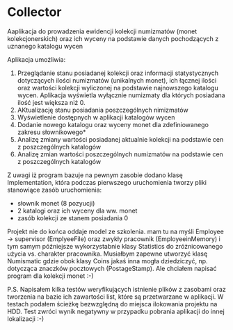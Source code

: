 # Collector
Aaplikacja do prowadzenia ewidencji kolekcji numizmatów (monet kolekcjonerskich) oraz ich wyceny na podstawie danych pochodzących z uznanego katalogu wycen

Aplikacja umożliwia:
1. Przeglądanie stanu posiadanej kolekcji oraz informacji statystycznych dotyczących ilości numizmatów (unikalnych monet), ich łącznej ilości oraz wartości kolekcji wyliczonej na podstawie najnowszego katalogu wycen.
   Aplikacja wyświetla wyłącznie numizmaty dla których posiadana ilość jest większa niż 0.
2. AKtualizację stanu posiadania poszczególnych nimizmatów
3. Wyświetlenie dostępnych w aplikacji katalogów wycen
4. Dodanie nowego katalogu oraz wyceny monet dla zdefiniowanego zakresu słownikowego*
5. Analizę zmiany wartości posiadanej aktualnie kolekcji na podstawie cen z poszczególnych katalogów
6. Analizę zmian wartości poszczególnych numizmatów na podstawie cen z poszczególnych katalogów

Z uwagi iż program bazuje na pewnym zasobie dodano klasę Implementation, która podczas pierwszego uruchomienia tworzy pliki stanowiące zasób uruchomienia:
- słownik monet (8 pozyucji)
- 2 katalogi oraz ich wyceny dla ww. monet
- zasób kolekcji ze stanem posiadania 0

Projekt nie do końca oddaje model ze szkolenia. mam tu na myśli Employee -> supervisor (EmplyeeFile) oraz zwykły pracownik (EmployeeinMemory) i tym samym późniejsze wykorzystabnie klasy Statistics do zróżnicowanego użycia vs. charakter pracownika. Musiałbym zapewne utworzyć klasę Numismatic gdzie obok klasy Coins jakaś inna mogła dziedziczyć, np. dotycząca znaczków pocztowych (PostageStamp). Ale chciałem napisać program dla kolekcji monet :-)


P.S.
Napisałem kilka testów weryfikujących istnienie plików z zasobami oraz tworzenia na bazie ich zawartości list, które są przetwarzane w aplikacji. W testach podałem ścieżkę bezwzględną do miejsca ilokowania projektu na HDD. Test zwróci wynik negatywny w przypadku pobrania aplikacji do innej lokalizacji :-)

